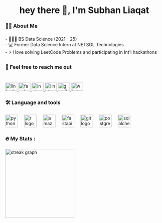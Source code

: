 <h1 align="center">hey there 👋, I'm Subhan Liaqat</h1>

###

<h3 align="left">👩‍💻  About Me</h3>

###

<p align="left">- 👨🏻‍🎓 BS Data Science (2021 - 25)<br>- 💻 Former Data Science Intern at NETSOL Technologies<br>- ⚡ I love solving LeetCode Problems and participating in Int'l hackathons</p>

###

<h3 align="left">👋 Feel free to reach me out</h3>

###

<br clear="both">

<div align="left">
  <a href="https://www.linkedin.com/in/subhan-liaqat/" target="_blank">
    <img src="https://raw.githubusercontent.com/maurodesouza/profile-readme-generator/master/src/assets/icons/social/linkedin/default.svg" width="38" height="26" alt="linkedin logo"  />
  </a>
  <a href="https://www.facebook.com/subhanliaqat8/" target="_blank">
    <img src="https://raw.githubusercontent.com/maurodesouza/profile-readme-generator/master/src/assets/icons/social/facebook/default.svg" width="38" height="26" alt="facebook logo"  />
  </a>
  <a href="https://www.instagram.com/subhanliaqat8" target="_blank">
    <img src="https://raw.githubusercontent.com/maurodesouza/profile-readme-generator/master/src/assets/icons/social/instagram/default.svg" width="38" height="26" alt="instagram logo"  />
  </a>
  <a href="https://linktr.ee/subhanliaqat/" target="_blank">
    <img src="https://raw.githubusercontent.com/maurodesouza/profile-readme-generator/master/src/assets/icons/social/linktree/default.svg" width="38" height="26" alt="linktree logo"  />
  </a>
  <a href="mailto:mughalsubhan946@gmail.com" target="_blank">
    <img src="https://raw.githubusercontent.com/maurodesouza/profile-readme-generator/master/src/assets/icons/social/gmail/default.svg" width="38" height="26" alt="gmail logo"  />
  </a>
  <a href="https://api.whatsapp.com/send?phone=923124507976" target="_blank">
    <img src="https://raw.githubusercontent.com/maurodesouza/profile-readme-generator/master/src/assets/icons/social/whatsapp/default.svg" width="38" height="26" alt="whatsapp logo"  />
  </a>
</div>

###

<h3 align="left">🛠 Language and tools</h3>

###

<div align="left">
  <img src="https://cdn.jsdelivr.net/gh/devicons/devicon/icons/python/python-original.svg" height="40" alt="python logo"  />
  <img width="12" />
  <img src="https://cdn.jsdelivr.net/gh/devicons/devicon/icons/r/r-original.svg" height="40" alt="r logo"  />
  <img width="12" />
  <img src="https://skillicons.dev/icons?i=aws" height="40" alt="amazonwebservices logo"  />
  <img width="12" />
  <img src="https://cdn.jsdelivr.net/gh/devicons/devicon/icons/fastapi/fastapi-original.svg" height="40" alt="fastapi logo"  />
  <img width="12" />
  <img src="https://cdn.jsdelivr.net/gh/devicons/devicon/icons/git/git-original.svg" height="40" alt="git logo"  />
  <img width="12" />
  <img src="https://cdn.jsdelivr.net/gh/devicons/devicon/icons/postgresql/postgresql-original.svg" height="40" alt="postgresql logo"  />
  <img width="12" />
  <img src="https://cdn.jsdelivr.net/gh/devicons/devicon/icons/sqlalchemy/sqlalchemy-original.svg" height="40" alt="sqlalchemy logo"  />
</div>

###

<h3 align="left">🔥   My Stats :</h3>

###

<div align="left">
  <img src="https://streak-stats.demolab.com?user=subhan-liaqat&locale=en&mode=daily&theme=dark&hide_border=false&border_radius=5&order=3" height="220" alt="streak graph"  />
</div>

###
